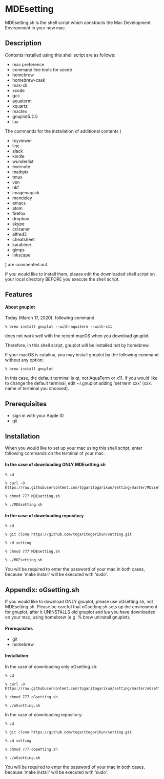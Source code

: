 # MDEsetting
MDEsetting.sh is the shell script which constracts the Mac Development Environment in your new mac.


## Description
Contents installed using this shell script are as follows:
- mac preference
- command line tools for xcode
- homebrew
- homebrew-cask
- mas-cli
- xcode
- gcc
- aquaterm
- xquartz
- mactex
- gnuplot5.2.5
- lua

The commands for the installation of additional contents (
- toyviewer
- line
- slack
- kindle
- wunderlist
- evernote
- mathpix
- tmux
- vim
- nkf
- imagemagick
- mendeley
- emacs
- atom
- firefox
- dropbox
- skype
- ccleaner
- alfred3
- cheatsheet
- karabiner
- gimps
- inkscape

) are commented out. 

If you would like to install them, please edit the downloaded shell script on your local directory BEFORE you execute the shell script.


## Features
#### About gnuplot
Today (March 17, 2020), following command

    % brew install gnuplot --with-aquaterm --with-x11

does not work well with the recent macOS when you download gnuplot.

Therefore, in this shell script, 
gnuplot will be installed not by homebrew.


If your macOS is catalina, 
you may install gnuplot by the following command without any option: 

    % brew install gnuplot

In this case, the default terminal is qt, not AquaTerm or x11.
If you would like to change the default terminal, edit ~/.gnuplot adding 'set term xxx' (xxx: name of terminal you choosed).


## Prerequisites
- sign in with your Apple ID
- git


## Installation
When you would like to set up your mac using this shell script, enter following commands on the terminal of your mac:

#### In the case of downloading ONLY MDEsetting.sh

    % cd
    
    % curl -O https://raw.githubusercontent.com/togaritogarikun/setting/master/MDEsetting.sh
    
    % chmod 777 MDEsetting.sh
    
    % ./MDEsetting.sh

#### In the case of downloading repository

    % cd

    % git clone https://github.com/togaritogarikun/setting.git
    
    % cd setting

    % chmod 777 MDEsetting.sh

    % ./MDEsetting.sh

You will be required to enter the password of your mac in both cases, because 'make install' will be executed with 'sudo'.


## Appendix: oGsetting.sh
If you would like to download ONLY gnuplot, please use oGsetting.sh, not MDEsetting.sh.
Please be careful that oGsetting.sh sets up the environment for gnuplot, after it UNINSTALLS old gnuplot and lua you have downloaded on your mac, using homebrew (e.g. % brew uninstall gnuplot).

#### Prerequisites
- git
- homebrew

#### Installation
In the case of downloading only oGsetting.sh:

    % cd
    
    % curl -O https://raw.githubusercontent.com/togaritogarikun/setting/master/oGsetting.sh
    
    % chmod 777 oGsetting.sh
    
    % ./oGsetting.sh

In the case of downloading repository:

    % cd

    % git clone https://github.com/togaritogarikun/setting.git
    
    % cd setting
    
    % chmod 777 oGsetting.sh

    % ./oGsetting.sh

You will be required to enter the password of your mac in both cases, because 'make install' will be executed with 'sudo'.
